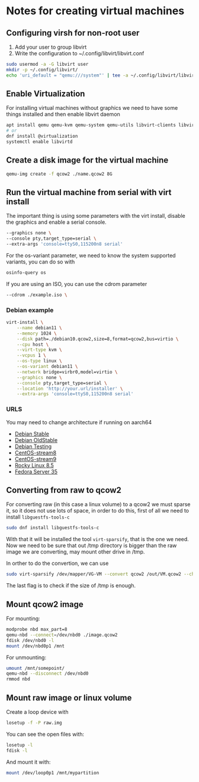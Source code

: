 # Notes for creating virtual machines

## Configuring virsh for non-root user

1. Add your user to group libvirt
2. Write the configuration to ~/.config/libvirt/libvirt.conf

```bash
sudo usermod -a -G libvirt user
mkdir -p ~/.config/libvirt/
echo 'uri_default = "qemu:///system"' | tee -a ~/.config/libvirt/libvirt.conf
```

## Enable Virtualization

For installing virtual machines without graphics we need
 to have some things installed and then enable libvirt daemon

```bash
apt install qemu qemu-kvm qemu-system qemu-utils libvirt-clients libvirt-daemon-system virtinst virt-manager bridge-utils
# or
dnf install @virtualization
systemctl enable libvirtd
```

## Create a disk image for the virtual machine

```bash
qemu-img create -f qcow2 ./name.qcow2 8G
```

## Run the virtual machine from serial with virt install

The important thing is using some parameters with the
 virt install, disable the graphics and enable a serial console.

```bash
--graphics none \
--console pty,target_type=serial \
--extra-args 'console=ttyS0,115200n8 serial'
```

For the os-variant parameter, we need to know the system
 supported variants, you can do so with

```bash
osinfo-query os
```

If you are using an ISO, you can use the cdrom parameter

```bash
--cdrom ./example.iso \
```

### Debian example

```bash
virt-install \
    --name debian11 \
    --memory 1024 \
    --disk path=./debian10.qcow2,size=8,format=qcow2,bus=virtio \
    --cpu host \
    --virt-type kvm \
    --vcpus 1 \
    --os-type linux \
    --os-variant debian11 \
    --network bridge=virbr0,model=virtio \
    --graphics none \
    --console pty,target_type=serial \
    --location 'http://your.url/installer' \
    --extra-args 'console=ttyS0,115200n8 serial'
```

### URLS

You may need to change architecture if running on aarch64

- [Debian Stable](http://ftp.debian.org/debian/dists/stable/main/installer-amd64/)
- [Debian OldStable](http://ftp.debian.org/debian/dists/oldstable/main/installer-amd64/)
- [Debian Testing](http://ftp.debian.org/debian/dists/testing/main/installer-amd64/)
- [CentOS-stream8](http://mirror.centos.org/centos/8-stream/BaseOS/x86_64/os/)
- [CentOS-stream9](http://mirror.stream.centos.org/9-stream/BaseOS/x86_64/os/)
- [Rocky Linux 8.5](https://dl.rockylinux.org/pub/rocky/8.5/BaseOS/x86_64/os/)
- [Fedora Server 35](https://mirror.umd.edu/fedora/linux/releases/35/Server/x86_64/os/)

## Converting from raw to qcow2

For converting raw (in this case a linux volume) to a qcow2 we
 must sparse it, so it does not use lots of space, in order to
 do this, first of all we need to install `libguestfs-tools-c`

 ``` sh
sudo dnf install libguestfs-tools-c
 ```

With that it will be installed the tool `virt-sparsify`, that is
 the one we need. Now we need to be sure that out /tmp directory
 is bigger than the raw image we are converting, may mount other
 drive in /tmp.

In orther to do the convertion, we can use

```sh
sudo virt-sparsify /dev/mapper/VG-VM --convert qcow2 /out/VM.qcow2 --check-tmpdir fail
```

The last flag is to check if the size of /tmp is enough.

## Mount qcow2 image

For mounting:

```sh
modprobe nbd max_part=8
qemu-nbd --connect=/dev/nbd0 ./image.qcow2
fdisk /dev/nbd0 -l
mount /dev/nbd0p1 /mnt
```

For unmounting:

```sh
umount /mnt/somepoint/
qemu-nbd --disconnect /dev/nbd0
rmmod nbd
```

## Mount raw image or linux volume

Create a loop device with

```sh
losetup -f -P raw.img
```

You can see the open files with:

```sh
losetup -l
fdisk -l
```

And mount it with:

```sh
mount /dev/loop0p1 /mnt/mypartition
```
